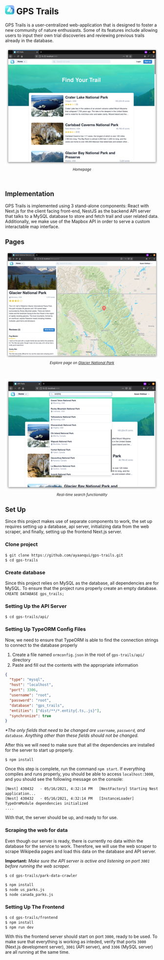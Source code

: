 <h1><img src="frontend/public/img/profile-rounded.png" width=30 /> GPS Trails</h1>

GPS  Trails  is  a  user-centralized web-application that  is  designed  to  foster  a  new community of nature enthusiasts. Some of its features include allowing users to input their own trial discoveries and reviewing previous trails already in the database.

<p align="center">
    <img src="frontend/public/img/previews/homepage.png" />
    <small><i>Homepage</i></small>
</p>
<br />

## Implementation
GPS Trails is implemented using 3 stand-alone  components: React with Next.js for the client facing front-end, NestJS as the backend API server that talks to a MySQL database to store and fetch trail and user related data. Additionally, we make use of the Mapbox API in order to serve a custom interactable map interface.

## Pages
<p align="center">
    <img src="frontend/public/img/previews/explore_park.png" />
    <small><i>Explore page on <a href="https://en.wikipedia.org/wiki/Glacier_National_Park_(U.S.)">Glacier National Park</a></i></small>
</p>
<br />
<p align="center">
    <img src="frontend/public/img/previews/search.png" />
    <small><i>Real-time search functionality</i></small>
</p>

## Set Up
Since this project makes use of separate components to work, the set up requires setting up a database, api server, initializing data from the web scraper, and finally, setting up the frontend Next.js server.
### Clone project
```
$ git clone https://github.com/ayaanqui/gps-trails.git
$ cd gps-trails
```

### Create database
Since this project relies on MySQL as the database, all dependencies are for MySQL. To ensure that the project runs properly create an empty database.
`CREATE DATABASE gps_trails;`

### Setting Up the API Server
```
$ cd gps-trails/api/
```
### Setting Up TypeORM Config Files
Now, we need to ensure that TypeORM is able to find the connection strings to connect to the database properly

1. Create a file named `ormconfig.json` in the root of `gps-trails/api/` directory
2. Paste and fill out the contents with the appropriate information
```json
{
  "type": "mysql",
  "host": "localhost",
  "port": 3306,
  "username": "root",
  "password": "root",
  "database": "gps_trails",
  "entities": ["dist/**/*.entity{.ts,.js}"],
  "synchronize": true
}
```
_*The only fields that need to be changed are `username`, `password`, and `database`. Anything other than these fields should not be changed._

After this we will need to make sure that all the dependencies are installed for the server to start up properly.

```
$ npm install
```
Once this step is complete, run the command `npm start`. If everything compiles and runs properly, you should be able to access `localhost:3000`, and you should see the following message on the console:
```
[Nest] 430432   - 05/16/2021, 4:32:14 PM   [NestFactory] Starting Nest application...
[Nest] 430432   - 05/16/2021, 4:32:14 PM   [InstanceLoader] TypeOrmModule dependencies initialized
....
```
With that, the server should be up, and ready to for use. 

### Scraping the web for data
Even though our server is ready, there is currently no data within the database for the service to work. Therefore, we will use the web scraper to scrape Wikipedia pages and load this data on the database and API server.

__Important:__ *Make sure the API server is active and listening on port `3001` before running the web scraper.*

```
$ cd gps-trails/park-data-crawler
```
```
$ npm install
$ node us_parks.js
$ node canada_parks.js
```

### Setting Up The Frontend
```
$ cd gps-trails/frontend
$ npm install
$ npm run dev
```
With this the frontend server should start on port `3000`, ready to be used. To make sure that everything is working as inteded, verify that ports `3000` (Next.js development server), `3001` (API server), and `3306` (MySQL server) are all running at the same time.
